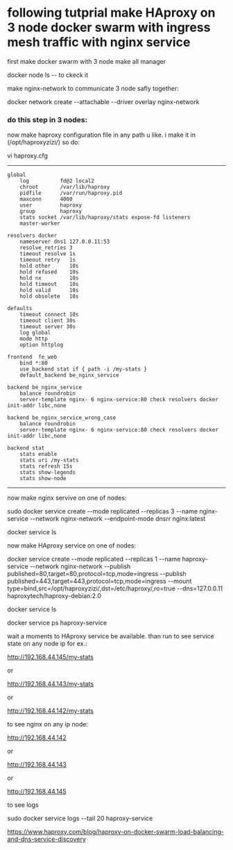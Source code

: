 # following tutprial make HAproxy on 3 node docker swarm with ingress mesh traffic with nginx service


first make docker swarm with 3 node make all manager

docker node ls -- to ckeck it

make nginx-network to communicate 3 node safly together:

docker network create --attachable --driver overlay nginx-network

### do this step in 3 nodes:

now make haproxy configuration file in any path u like. i make it in (/opt/haproxyzizi/) so do:

vi haproxy.cfg
*******************************
    global
        log          fd@2 local2
        chroot       /var/lib/haproxy
        pidfile      /var/run/haproxy.pid
        maxconn      4000
        user         haproxy
        group        haproxy
        stats socket /var/lib/haproxy/stats expose-fd listeners
        master-worker
    
    resolvers docker
        nameserver dns1 127.0.0.11:53
        resolve_retries 3
        timeout resolve 1s
        timeout retry   1s
        hold other      10s
        hold refused    10s
        hold nx         10s
        hold timeout    10s
        hold valid      10s
        hold obsolete   10s
    
    defaults
        timeout connect 10s
        timeout client 30s
        timeout server 30s
        log global
        mode http
        option httplog
    
    frontend  fe_web
        bind *:80
        use_backend stat if { path -i /my-stats }
        default_backend be_nginx_service
    
    backend be_nginx_service
        balance roundrobin
        server-template nginx- 6 nginx-service:80 check resolvers docker init-addr libc,none
    
    backend be_nginx_service_wrong_case
        balance roundrobin
        server-template nginx- 6 nginx-service:80 check resolvers docker init-addr libc,none
    
    backend stat
        stats enable
        stats uri /my-stats
        stats refresh 15s
        stats show-legends
        stats show-node
*******************************



now make nginx servive on one of nodes:


sudo docker service create   --mode replicated   --replicas 3   --name nginx-service   --network nginx-network   --endpoint-mode dnsrr   nginx:latest

docker service ls


now make HAproxy service on one of nodes:


docker service create   --mode replicated   --replicas 1   --name haproxy-service   --network nginx-network   --publish published=80,target=80,protocol=tcp,mode=ingress   --publish published=443,target=443,protocol=tcp,mode=ingress   --mount type=bind,src=/opt/haproxyzizi/,dst=/etc/haproxy/,ro=true   --dns=127.0.0.11   haproxytech/haproxy-debian:2.0


docker service ls

docker service ps haproxy-service



wait a moments to HAproxy service be available. than run to see service state on any node ip for ex.:

http://192.168.44.145/my-stats

or


http://192.168.44.143/my-stats

or


http://192.168.44.142/my-stats

to see nginx on any ip node:

http://192.168.44.142

or

http://192.168.44.143

or

http://192.168.44.145



to see logs

sudo docker service logs --tail 20 haproxy-service



https://www.haproxy.com/blog/haproxy-on-docker-swarm-load-balancing-and-dns-service-discovery

